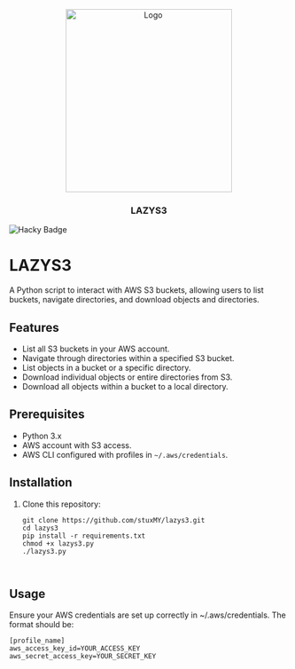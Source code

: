 <div align="center">
    <a href="https://github.com/stuxMY/lazys3">
        <img src="https://i.ibb.co/FwLTX7G/Gemini-Generated-Image-iosg3qiosg3qiosg.jpg" alt="Logo" width="300" height="330">
    </a>
    <h3>LAZYS3</h3>
</div>

![Hacky Badge](https://img.shields.io/badge/for-the-badge?style=for-the-badge&logo=hackaday&logoColor=white)

# LAZYS3 

A Python script to interact with AWS S3 buckets, allowing users to list buckets, navigate directories, and download objects and directories.

## Features

- List all S3 buckets in your AWS account.
- Navigate through directories within a specified S3 bucket.
- List objects in a bucket or a specific directory.
- Download individual objects or entire directories from S3.
- Download all objects within a bucket to a local directory.

## Prerequisites

- Python 3.x
- AWS account with S3 access.
- AWS CLI configured with profiles in `~/.aws/credentials`.

## Installation

1. Clone this repository:

   ```python3
   git clone https://github.com/stuxMY/lazys3.git
   cd lazys3
   pip install -r requirements.txt
   chmod +x lazys3.py
   ./lazys3.py
   


## Usage

Ensure your AWS credentials are set up correctly in ~/.aws/credentials. The format should be:
   ```python3
[profile_name]
aws_access_key_id=YOUR_ACCESS_KEY
aws_secret_access_key=YOUR_SECRET_KEY
